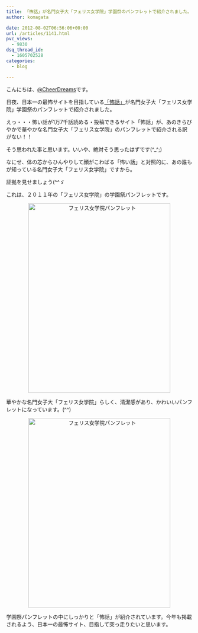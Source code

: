 ```yaml
---
title: 「怖話」が名門女子大「フェリス女学院」学園祭のパンフレットで紹介されました。
author: komagata

date: 2012-08-02T06:56:06+00:00
url: /articles/1141.html
pvc_views:
  - 9830
dsq_thread_id:
  - 1605702528
categories:
  - blog

---
```

こんにちは、[@CheerDreams][1]です。

日夜、日本一の最怖サイトを目指している<a href="http://kowabana.jp/" target="_blank">「怖話」</a>が名門女子大「フェリス女学院」学園祭のパンフレットで紹介されました。

えっ・・・怖い話が1万7千話読める・投稿できるサイト「怖話」が、あのきらびやかで華やかな名門女子大「フェリス女学院」のパンフレットで紹介される訳がない！！

そう思われた事と思います。いいや、絶対そう思ったはずです(^_^;)

なにせ、体の芯からひんやりして顔がこわばる「怖い話」と対照的に、あの誰もが知っている名門女子大「フェリス女学院」ですから。

証拠を見せましょう(^^ゞ

これは、２０１１年の「フェリス女学院」の学園祭パンフレットです。

<p style="text-align: center">
  <img class="aligncenter" src="https://lh3.googleusercontent.com/-PO8-366uisE/UFFrV_Hm_GI/AAAAAAAAAlg/6gSKE1nw_XQ/s512/2012-08-02%252014.28.18.jpg" alt="フェリス女学院パンフレット" width="384" height="512" />


華やかな名門女子大「フェリス女学院」らしく、清潔感があり、かわいいパンフレットになっています。(^^)

<p style="text-align: center">
  <img class="aligncenter" src="https://lh6.googleusercontent.com/-hIzzRqWHQls/UFFrV-ot9hI/AAAAAAAAAlc/ab1KmjTpRCI/s512/2012-08-02%252014.24.35.jpg" alt="フェリス女学院パンフレット" width="384" height="512" />


学園祭パンフレットの中にしっかりと「怖話」が紹介されています。今年も掲載されるよう、日本一の最怖サイト、目指して突っ走りたいと思います。

 [1]: https://twitter.com/cheerdreams/